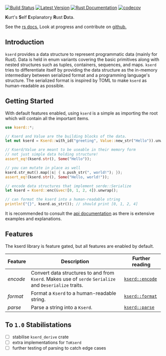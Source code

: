 [![Build Status](https://github.com/kurtlawrence/kserd/workflows/Rust/badge.svg)](https://github.com/kurtlawrence/kserd/actions)
[![Latest Version](https://img.shields.io/crates/v/kserd.svg)](https://crates.io/crates/kserd)
[![Rust Documentation](https://img.shields.io/badge/api-rustdoc-blue.svg)](https://docs.rs/kserd)
[![codecov](https://codecov.io/gh/kurtlawrence/kserd/branch/master/graph/badge.svg)](https://codecov.io/gh/kurtlawrence/kserd)

**K**urt's **S**elf **E**xplanatory **R**ust **D**ata.

See the [rs docs.](https://docs.rs/kserd/)
Look at progress and contribute on [github.](https://github.com/kurtlawrence/kserd)

## Introduction
`kserd` provides a data structure to represent programmatic data (mainly for Rust). Data is held in
enum variants covering the basic primitives along with nested structures such as tuples,
containers, sequences, and maps. `kserd` tries to differentiate itself by providing the data
structure as the in-memory intermediary between serialized format and a programming language's
structure. The serialized format is inspired by TOML to make `kserd` as human-readable as possible.

## Getting Started
With default features enabled, using `kserd` is a simple as importing the root which will contain
all the important items.

```rust
use kserd::*;

// Kserd and Value are the building blocks of the data.
let mut kserd = Kserd::with_id("greeting", Value::new_str("Hello")).unwrap();

// Kserd/Value are meant to be useable in their memory form
// not just simple data holding structure!
assert_eq!(kserd.str(), Some("Hello"));

// you can mutate in place as well
kserd.str_mut().map(|s| { s.push_str(", world!"); });
assert_eq!(kserd.str(), Some("Hello, world!"));

// encode data structures that implement serde::Serialize
let kserd = Kserd::enc(&vec![0, 1, 2, 4]).unwrap();

// can format the kserd into a human-readable string
println!("{}", kserd.as_str()); // should print [0, 1, 2, 4]
```

It is recommended to consult the [api documentation](crate) as there is extensive examples and
explanations.

## Features

The kserd library is feature gated, but all features are enabled by default.

| Feature  | Description | Further reading |
| -------- | ----------- | --------------- |
| _encode_ | Convert data structures to and from `Kserd`. Makes use of `serde` `Serialize` and `Deserialize` traits. | [`kserd::encode`](crate::encode) |
| _format_ | Format a `Kserd` to a human-readable string. | [`kserd::format`](crate::fmt) |
| _parse_  | Parse a string into a `Kserd`. | [`kserd::parse`](crate::parse) |

## To `1.0` Stabilistations

- [ ] stabilise `kserd_derive` crate
- [ ] extra implementations for `ToKserd`
- [ ] further testing of parsing to catch edge cases
